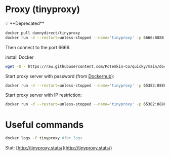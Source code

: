 # Proxy (tinyproxy)

<aside>
💡 **Deprecated**

</aside>

```bash
docker pull dannydirect/tinyproxy
docker run -d --restart=unless-stopped --name='tinyproxy' -p 6666:8888 dannydirect/tinyproxy:latest ANY
```

Then connect to the port 6666.

install Docker

```bash
wget -O - https://raw.githubusercontent.com/Potemkin-Co/quicky/main/docker_ubuntu.sh | bash
```

Start proxy server with password (from [Dockerhub](https://hub.docker.com/r/monokal/tinyproxy)):

```bash
docker run -d --restart=unless-stopped --name='tinyproxy' -p 65382:8888 --env BASIC_AUTH_USER=proxy_user --env BASIC_AUTH_PASSWORD=WZPq3K8dDY8y1Mh6xj5zIQ6vyxMK5JVFeXuJ monokal/tinyproxy:latest ANY
```

Start proxy server with IP restriction:

```bash
docker run -d --restart=unless-stopped --name='tinyproxy' -p 65382:8888 monokal/tinyproxy:latest $IP
```

# Useful commands

```bash
docker logs -f tinyproxy #for logs
```

Stat: [http://tinyproxy.stats/](http://tinyproxy.stats/)